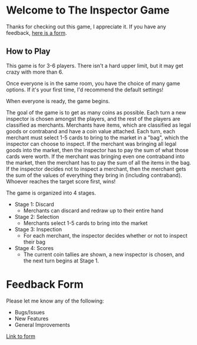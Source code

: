 # Welcome to The Inspector Game

Thanks for checking out this game, I appreciate it. If you have any feedback, [here is a form](#feedback-form).

## How to Play
This game is for 3-6 players. There isn't a hard upper limit, but it may get crazy with more than 6.

Once everyone is in the same room, you have the choice of many game options. If it's your first time, I'd recommend the default settings!

When everyone is ready, the game begins.

The goal of the game is to get as many coins as possible. Each turn a new inspector is chosen amongst the players, and the rest of the players are classified as merchants. Merchants have items, which are classified as legal goods or contraband and have a coin value attached. Each turn, each merchant must select 1-5 cards to bring to the market in a "bag", which the inspector can choose to inspect. If the merchant was bringing all legal goods into the market, then the inspector has to pay the sum of what those cards were worth. If the merchant was bringing even one contraband into the market, then the merchant has to pay the sum of all the items in the bag. If the inspector decides not to inspect a merchant, then the merchant gets the sum of the values of everything they bring in (including contraband). Whoever reaches the target score first, wins!

The game is organized into 4 stages.

- Stage 1: Discard
  - Merchants can discard and redraw up to their entire hand
- Stage 2: Selection
  - Merchants select 1-5 cards to bring into the market
- Stage 3: Inspection
  - For each merchant, the inspector decides whether or not to inspect their bag
- Stage 4: Scores
  - The current coin tallies are shown, a new inspector is chosen, and the next turn begins at Stage 1.


# Feedback Form
Please let me know any of the following:
- Bugs/Issues
- New Features
- General Improvements

[Link to form](https://docs.google.com/forms/d/e/1FAIpQLSf0cF0S9Ms6Iqo1WFn7ayU-7D83Ce7ArGNkapf0-BpI-JK3fw/viewform?usp=sf_link)
